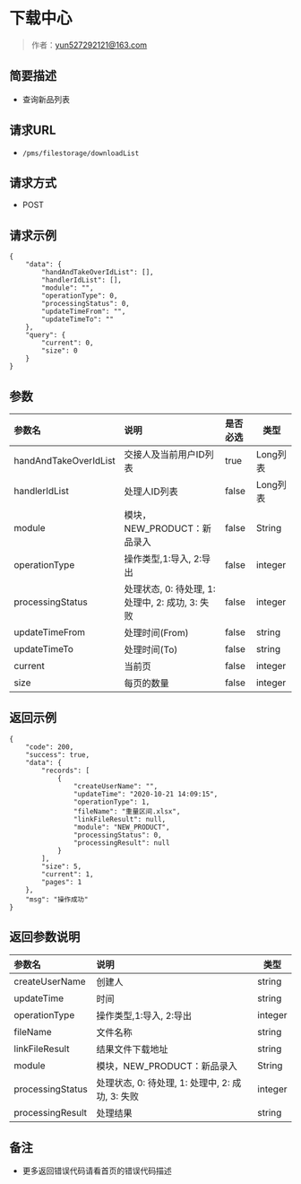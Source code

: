 # 下载中心

> 作者：yun527292121@163.com

## 简要描述

- 查询新品列表

## 请求URL
- `/pms/filestorage/downloadList `
  
## 请求方式
- POST

## 请求示例
``` 
{
	"data": {
		"handAndTakeOverIdList": [],
		"handlerIdList": [],
		"module": "",
		"operationType": 0,
		"processingStatus": 0,
		"updateTimeFrom": "",
		"updateTimeTo": ""
	},
	"query": {
		"current": 0,
		"size": 0
	}
}
```

## 参数

|参数名|说明|是否必选|类型|
|:----    |:---|:----- |-----   |
|handAndTakeOverIdList |交接人及当前用户ID列表  |true |Long列表   |
|handlerIdList |处理人ID列表  |false |Long列表   |
|module |模块，NEW_PRODUCT：新品录入  |false |String   |
|operationType |操作类型,1:导入, 2:导出	  |false |integer|
|processingStatus |处理状态, 0: 待处理, 1: 处理中, 2: 成功, 3: 失败  |false |integer   |
|updateTimeFrom |处理时间(From)  |false |string   |
|updateTimeTo |处理时间(To)  |false |string   |
|current |当前页  |false |integer   |
|size |每页的数量  |false |integer   |



## 返回示例 

``` 
{
    "code": 200,
    "success": true,
    "data": {
        "records": [
            {
                "createUserName": "",
                "updateTime": "2020-10-21 14:09:15",
                "operationType": 1,
                "fileName": "重量区间.xlsx",
                "linkFileResult": null,
                "module": "NEW_PRODUCT",
                "processingStatus": 0,
                "processingResult": null
            }
        ],
        "size": 5,
        "current": 1,
        "pages": 1
    },
    "msg": "操作成功"
}
```

## 返回参数说明 

|参数名|说明|类型|
|:-----  |:-----|-----|
|createUserName |创建人   |string |
|updateTime |时间   |string |
|operationType |操作类型,1:导入, 2:导出   |integer|
|fileName |文件名称   |string |
|linkFileResult |结果文件下载地址   |string |
|module |模块，NEW_PRODUCT：新品录入  |String   |
|processingStatus |处理状态, 0: 待处理, 1: 处理中, 2: 成功, 3: 失败  |integer|
|processingResult |处理结果 |string   |

## 备注 

- 更多返回错误代码请看首页的错误代码描述
